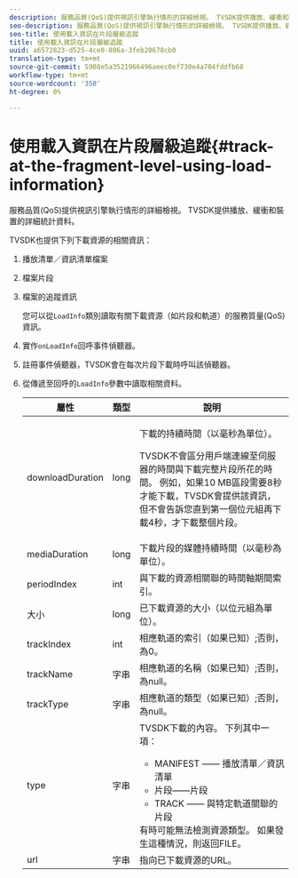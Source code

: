 ```yaml
---
description: 服務品質(QoS)提供視訊引擎執行情形的詳細檢視。 TVSDK提供播放、緩衝和裝置的詳細統計資料。
seo-description: 服務品質(QoS)提供視訊引擎執行情形的詳細檢視。 TVSDK提供播放、緩衝和裝置的詳細統計資料。
seo-title: 使用載入資訊在片段層級追蹤
title: 使用載入資訊在片段層級追蹤
uuid: a6572823-d525-4ce0-806a-3feb20678cb0
translation-type: tm+mt
source-git-commit: 5908e5a3521966496aeec0ef730e4a704fddfb68
workflow-type: tm+mt
source-wordcount: '358'
ht-degree: 0%

---
```



# 使用載入資訊在片段層級追蹤{#track-at-the-fragment-level-using-load-information}

服務品質(QoS)提供視訊引擎執行情形的詳細檢視。 TVSDK提供播放、緩衝和裝置的詳細統計資料。

TVSDK也提供下列下載資源的相關資訊：

1. 播放清單／資訊清單檔案
1. 檔案片段
1. 檔案的追蹤資訊

   您可以從`LoadInfo`類別讀取有關下載資源（如片段和軌道）的服務質量(QoS)資訊。

1. 實作`onLoadInfo`回呼事件偵聽器。
1. 註冊事件偵聽器，TVSDK會在每次片段下載時呼叫該偵聽器。
1. 從傳遞至回呼的`LoadInfo`參數中讀取相關資料。

   <table id="table_06BD536A23AB4A73B510998426BAE143"> 
    <thead> 
      <tr> 
      <th colname="col01" class="entry"> 屬性 </th> 
      <th colname="col1" class="entry"> 類型 </th> 
      <th colname="col2" class="entry"> 說明 </th> 
      </tr> 
    </thead>
    <tbody> 
      <tr> 
      <td colname="col01"> <span class="codeph"> downloadDuration  </span> </td> 
      <td colname="col1"> <span class="codeph"> long  </span> </td> 
      <td colname="col2"> <p>下載的持續時間（以毫秒為單位）。 </p> <p>TVSDK不會區分用戶端連線至伺服器的時間與下載完整片段所花的時間。 例如，如果10 MB區段需要8秒才能下載，TVSDK會提供該資訊，但不會告訴您直到第一個位元組再下載4秒，才下載整個片段。 </p> </td> 
      </tr> 
      <tr> 
      <td colname="col01"> <span class="codeph"> mediaDuration  </span> </td> 
      <td colname="col1"> <span class="codeph"> long  </span> </td> 
      <td colname="col2"> 下載片段的媒體持續時間（以毫秒為單位）。 </td> 
      </tr> 
      <tr> 
      <td colname="col01"> <span class="codeph"> periodIndex  </span> </td> 
      <td colname="col1"> <span class="codeph"> int  </span> </td> 
      <td colname="col2"> 與下載的資源相關聯的時間軸期間索引。 </td> 
      </tr> 
      <tr> 
      <td colname="col01"> <span class="codeph"> 大小  </span> </td> 
      <td colname="col1"> <span class="codeph"> long  </span> </td> 
      <td colname="col2"> 已下載資源的大小（以位元組為單位）。 </td> 
      </tr> 
      <tr> 
      <td colname="col01"> <span class="codeph"> trackIndex  </span> </td> 
      <td colname="col1"> <span class="codeph"> int  </span> </td> 
      <td colname="col2"> 相應軌道的索引（如果已知）;否則，為0。 </td> 
      </tr> 
      <tr> 
      <td colname="col01"> <span class="codeph"> trackName  </span> </td> 
      <td colname="col1"> <span class="codeph"> 字串  </span> </td> 
      <td colname="col2"> 相應軌道的名稱（如果已知）;否則，為null。 </td> 
      </tr> 
      <tr> 
      <td colname="col01"> <span class="codeph"> trackType  </span> </td> 
      <td colname="col1"> <span class="codeph"> 字串  </span> </td> 
      <td colname="col2"> 相應軌道的類型（如果已知）;否則，為null。 </td> 
      </tr> 
      <tr> 
      <td colname="col01"> <span class="codeph"> type  </span> </td> 
      <td colname="col1"> <span class="codeph"> 字串  </span> </td> 
      <td colname="col2"> TVSDK下載的內容。 下列其中一項： 
      <ul id="ul_9C3BDEBD878544DA95C7FF81114F9B5C"> 
      <li id="li_A093552B492A44FD8B30785E465F6886">MANIFEST —— 播放清單／資訊清單 </li> 
      <li id="li_DEF9AC71AA564F9BB4C5D4E834432EE5">片段——片段 </li> 
      <li id="li_57821F47B6F04CD38570BCE6447A01B8">TRACK —— 與特定軌道關聯的片段 </li> 
      </ul> 有時可能無法檢測資源類型。 如果發生這種情況，則返回FILE。 </td> 
      </tr> 
      <tr> 
      <td colname="col01"> <span class="codeph"> url  </span> </td> 
      <td colname="col1"> <span class="codeph"> 字串  </span> </td> 
      <td colname="col2"> 指向已下載資源的URL。 </td> 
      </tr> 
    </tbody> 
   </table>
